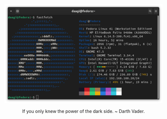 ![system](./rig.png)

<p align="center">
If you only knew the power of the dark side. ~ Darth Vader.
</p>

